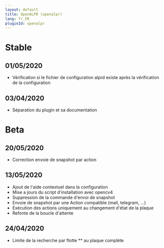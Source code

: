 ```yaml
---
layout: default
title: OpenALPR (openalpr)
lang: fr_FR
pluginId: openalpr
---
```


# Stable
## 01/05/2020
* Vérification si le fichier de configuration alprd existe après la vérification de la configuration
## 03/04/2020
* Séparation du plugin et sa documentation
# Beta
## 20/05/2020
* Correction envoie de snapshot par action
## 13/05/2020
* Ajout de l'aide contextuel dans la configuration
* Mise a jours du script d'installation avec opencv4
* Suppression de la commande d'envoi de snapshot
* Envoie de snapshot par une Action compatible (mail, telegram, ...)
* Exécution des actions uniquement au changement d'état de la plaque
* Refonte de la boucle d'attente
## 24/04/2020
* Limite de la recherche par flotte ** au plaque complète
